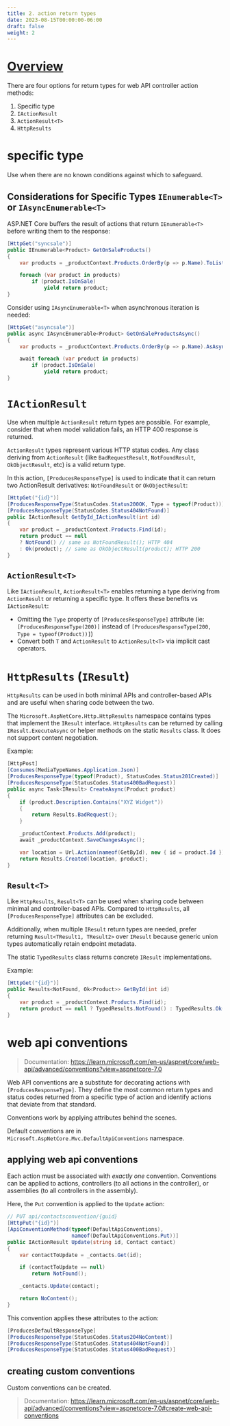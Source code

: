 ```yaml
---
title: 2. action return types
date: 2023-08-15T00:00:00-06:00
draft: false
weight: 2
---
```


# [Overview](https://learn.microsoft.com/en-us/aspnet/core/web-api/action-return-types?view=aspnetcore-7.0)  

There are four options for return types for web API controller action methods:
1. Specific type
2. `IActionResult`
3. `ActionResult<T>`
4. `HttpResults`

# specific type
Use when there are no known conditions against which to safeguard.

## Considerations for Specific Types `IEnumerable<T>` or `IAsyncEnumerable<T>`
ASP.NET Core buffers the result of actions that return `IEnumerable<T>` before writing them to the response:
```cs
[HttpGet("syncsale")]
public IEnumerable<Product> GetOnSaleProducts()
{
    var products = _productContext.Products.OrderBy(p => p.Name).ToList();

    foreach (var product in products)
        if (product.IsOnSale)
            yield return product;
}
```

Consider using `IAsyncEnumerable<T>` when asynchronous iteration is needed:
```cs
[HttpGet("asyncsale")]
public async IAsyncEnumerable<Product> GetOnSaleProductsAsync()
{
    var products = _productContext.Products.OrderBy(p => p.Name).AsAsyncEnumerable();

    await foreach (var product in products)
        if (product.IsOnSale)
            yield return product;
}
```

# `IActionResult`
Use when multiple `ActionResult` return types are possible. For example, consider that when model validation fails, an HTTP 400 response is returned.

`ActionResult` types represent various HTTP status codes. Any class deriving from `ActionResult` (like `BadRequestResult`, `NotFoundResult`, `OkObjectResult`, etc) is a valid return type.

In this action, `[ProducesResponseType]` is used to indicate that it can return two ActionResult derivatives: `NotFoundResult` or `OkObjectResult`:
```cs
[HttpGet("{id}")]
[ProducesResponseType(StatusCodes.Status200OK, Type = typeof(Product))]
[ProducesResponseType(StatusCodes.Status404NotFound)]
public IActionResult GetById_IActionResult(int id)
{
    var product = _productContext.Products.Find(id);
    return product == null 
    ? NotFound() // same as NotFoundResult(); HTTP 404
    : Ok(product); // same as OkObjectResult(product); HTTP 200
}
```

## `ActionResult<T>`
Like `IActionResult`, `ActionResult<T>` enables returning a type deriving from `ActionResult` or returning a specific type. It offers these benefits vs `IActionResult`:
- Omitting the `Type` property of `[ProducesResponseType]` attribute (ie: `[ProducesResponseType(200)]` instead of `[ProducesResponseType(200, Type = typeof(Product))]`)
- Convert both `T` and `ActionResult` to `ActionResult<T>` via implicit cast operators.

# `HttpResults` (`IResult`)
`HttpResults` can be used in both minimal APIs and controller-based APIs and are useful when sharing code between the two.  

The `Microsoft.AspNetCore.Http.HttpResults` namespace contains types that implement the `IResult` interface. `HttpResults` can be returned by calling `IResult.ExecuteAsync` or helper methods on the static `Results` class. It <o>does not</o> support content negotiation.

Example:
```cs
[HttpPost]
[Consumes(MediaTypeNames.Application.Json)]
[ProducesResponseType(typeof(Product), StatusCodes.Status201Created)]
[ProducesResponseType(StatusCodes.Status400BadRequest)]
public async Task<IResult> CreateAsync(Product product)
{
    if (product.Description.Contains("XYZ Widget"))
    {
        return Results.BadRequest();
    }

    _productContext.Products.Add(product);
    await _productContext.SaveChangesAsync();

    var location = Url.Action(nameof(GetById), new { id = product.Id }) ?? $"/{product.Id}";
    return Results.Created(location, product);
}
```

## `Result<T>`
Like `HttpResults`, `Result<T>` can be used when sharing code between minimal and controller-based APIs. Compared to `HttpResults`, all `[ProducesResponseType]` attributes can be excluded. 

Additionally, when multiple `IResult` return types are needed, prefer returning `Result<TResult1, TResult2>` over `IResult` because generic union types automatically retain endpoint metadata.

The static `TypedResults` class returns concrete `IResult` implementations.

Example:
```cs
[HttpGet("{id}")]
public Results<NotFound, Ok<Product>> GetById(int id)
{
    var product = _productContext.Products.Find(id);
    return product == null ? TypedResults.NotFound() : TypedResults.Ok(product);
}
```

# web api conventions   
> Documentation: https://learn.microsoft.com/en-us/aspnet/core/web-api/advanced/conventions?view=aspnetcore-7.0

Web API conventions are a substitute for decorating actions with `[ProducesResponseType]`. They define the most common return types and status codes returned from a specific type of action and identify actions that deviate from that standard.

Conventions work by applying attributes behind the scenes.  

Default conventions are in `Microsoft.AspNetCore.Mvc.DefaultApiConventions` namespace.

## applying web api conventions
Each action must be associated with *exactly one* convention. Conventions can be applied to actions, controllers (to all actions in the controller), or assemblies (to all controllers in the assembly).

Here, the `Put` convention is applied to the `Update` action:
```cs
// PUT api/contactsconvention/{guid}
[HttpPut("{id}")]
[ApiConventionMethod(typeof(DefaultApiConventions), 
                     nameof(DefaultApiConventions.Put))]
public IActionResult Update(string id, Contact contact)
{
    var contactToUpdate = _contacts.Get(id);

    if (contactToUpdate == null) 
        return NotFound();

    _contacts.Update(contact);

    return NoContent();
}
```

This convention applies these attributes to the action:
```cs
[ProducesDefaultResponseType]
[ProducesResponseType(StatusCodes.Status204NoContent)]
[ProducesResponseType(StatusCodes.Status404NotFound)]
[ProducesResponseType(StatusCodes.Status400BadRequest)]
```

## creating custom conventions
Custom conventions can be created.

> Documentation: https://learn.microsoft.com/en-us/aspnet/core/web-api/advanced/conventions?view=aspnetcore-7.0#create-web-api-conventions